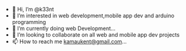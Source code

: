 - 👋 Hi, I’m @k33nt
- 👀 I’m interested in web development,mobile app dev and arduino programming
- 🌱 I’m currently doing web Development...
- 💞️ I’m looking to collaborate on all web and mobile app dev projects
- 📫 How to reach me kamaukent@gmail.com...

<!---
k33nt/k33nt is a ✨ special ✨ repository because its `README.md` (this file) appears on your GitHub profile.
You can click the Preview link to take a look at your changes.
--->
